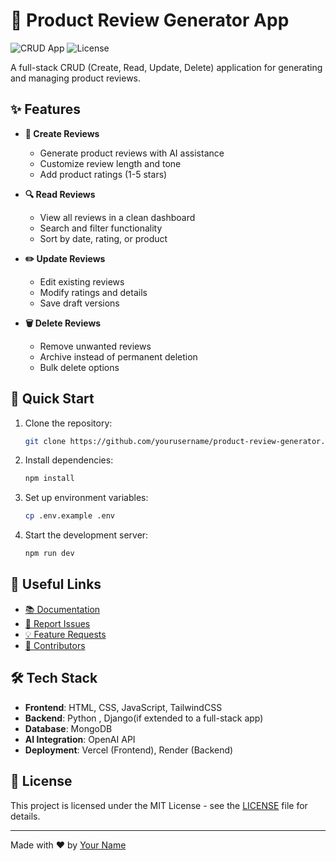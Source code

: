 # 📝 Product Review Generator App

![CRUD App](https://img.shields.io/badge/CRUD-Product%20Review%20Generator-blue) 
![License](https://img.shields.io/badge/License-MIT-green)

A full-stack CRUD (Create, Read, Update, Delete) application for generating and managing product reviews.

## ✨ Features

- **📌 Create Reviews**
  - Generate product reviews with AI assistance
  - Customize review length and tone
  - Add product ratings (1-5 stars)

- **🔍 Read Reviews**
  - View all reviews in a clean dashboard
  - Search and filter functionality
  - Sort by date, rating, or product

- **✏️ Update Reviews**
  - Edit existing reviews
  - Modify ratings and details
  - Save draft versions

- **🗑️ Delete Reviews**
  - Remove unwanted reviews
  - Archive instead of permanent deletion
  - Bulk delete options

## 🚀 Quick Start

1. Clone the repository:
   ```bash
   git clone https://github.com/yourusername/product-review-generator.git
   ```

2. Install dependencies:
   ```bash
   npm install
   ```

3. Set up environment variables:
   ```bash
   cp .env.example .env
   ```

4. Start the development server:
   ```bash
   npm run dev
   ```

## 🔗 Useful Links

- [📚 Documentation](https://github.com/yourusername/product-review-generator/docs)
- [🐞 Report Issues](https://github.com/yourusername/product-review-generator/issues)
- [💡 Feature Requests](https://github.com/yourusername/product-review-generator/issues)
- [👥 Contributors](https://github.com/yourusername/product-review-generator/graphs/contributors)

## 🛠️ Tech Stack

- **Frontend**: HTML, CSS, JavaScript, TailwindCSS
- **Backend**: Python , Django(if extended to a full-stack app)
- **Database**: MongoDB
- **AI Integration**: OpenAI API
- **Deployment**: Vercel (Frontend), Render (Backend)

## 📜 License

This project is licensed under the MIT License - see the [LICENSE](LICENSE) file for details.

---

Made with ❤️ by [Your Name](https://github.com/yourusername)
